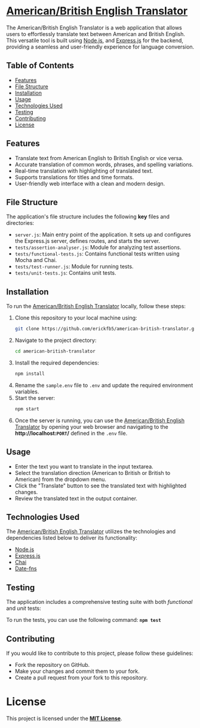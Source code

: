 # **[American/British English Translator](https://eb-american-british-translator.onrender.com)**

The American/British English Translator is a web application that allows users to effortlessly translate text between American and British English. This versatile tool is built using [Node.js](https://nodejs.org/en/about), and [Express.js](https://expressjs.com/) for the backend, providing a seamless and user-friendly experience for language conversion.




## Table of Contents

- [Features](#features)
- [File Structure](#file-structure)
- [Installation](#installation)
- [Usage](#usage)
- [Technologies Used](#technologies-used)
- [Testing](#testing)
- [Contributing](#contributing)
- [License](#license)

## Features

- Translate text from American English to British English or vice versa.
- Accurate translation of common words, phrases, and spelling variations.
- Real-time translation with highlighting of translated text.
- Supports translations for titles and time formats.
- User-friendly web interface with a clean and modern design.

## File Structure
The application's file structure includes the following **key** files and directories:

- `server.js`: Main entry point of the application. It sets up and configures the Express.js server, defines routes, and starts the server.
- `tests/assertion-analyser.js`: Module for analyzing test assertions.
- `tests/functional-tests.js`: Contains functional tests written using Mocha and Chai.
- `tests/test-runner.js`: Module for running tests.
- `tests/unit-tests.js`: Contains unit tests.

## Installation
To run the [American/British English Translator](https://eb-american-british-translator.onrender.com) locally, follow these steps:
1. Clone this repository to your local machine using:
    ```bash
    git clone https://github.com/erickfb5/american-british-translator.git
2. Navigate to the project directory:
   ```bash
   cd american-british-translator
3. Install the required dependencies:
   ```bash
   npm install
4. Rename the `sample.env` file to `.env` and update the required environment variables.   
5. Start the server:
   ```bash
   npm start
6. Once the server is running, you can use the [American/British English Translator](https://eb-american-british-translator.onrender.com) by opening your web browser and navigating to the **http://localhost:```PORT```/** defined in the ```.env``` file.

## Usage
- Enter the text you want to translate in the input textarea.
- Select the translation direction (American to British or British to American) from the dropdown menu.
- Click the "Translate" button to see the translated text with highlighted changes.
- Review the translated text in the output container.

## Technologies Used
The [American/British English Translator](https://eb-american-british-translator.onrender.com) utilizes the technologies and dependencies listed below to deliver its functionality:

- [Node.js](https://nodejs.org/en/about)
- [Express.js](https://expressjs.com)
- [Chai](https://www.chaijs.com/)
- [Date-fns](https://date-fns.org)

## Testing
The application includes a comprehensive testing suite with both _functional_ and _unit_ tests:

To run the tests, you can use the following command: **```npm test```**

## Contributing
If you would like to contribute to this project, please follow these guidelines:

- Fork the repository on GitHub.
- Make your changes and commit them to your fork.
- Create a pull request from your fork to this repository. 

# License
This project is licensed under the **[MIT License](https://spdx.org/licenses/MIT.html)**.